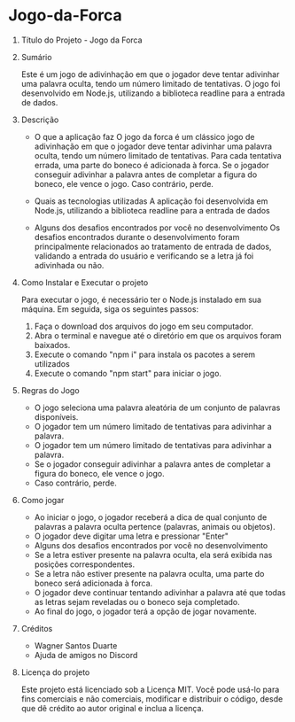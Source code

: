 # Jogo-da-Forca

1. Título do Projeto - Jogo da Forca

2. Sumário

    Este é um jogo de adivinhação em que o jogador deve tentar adivinhar uma palavra oculta, tendo   um número limitado de tentativas. O jogo foi desenvolvido em Node.js, utilizando a biblioteca   readline para a entrada de dados.

3. Descrição

    - O que a aplicação faz
      O jogo da forca é um clássico jogo de adivinhação em que o jogador deve tentar adivinhar uma     palavra oculta, tendo um número limitado de tentativas. Para cada tentativa errada, uma parte   do boneco é adicionada à forca. Se o jogador conseguir adivinhar a palavra antes de completar   a figura do boneco, ele vence o jogo. Caso contrário, perde.

    - Quais as tecnologias utilizadas
      A aplicação foi desenvolvida em Node.js, utilizando a biblioteca readline para a entrada de     dados

    - Alguns dos desafios encontrados por você no desenvolvimento
      Os desafios encontrados durante o desenvolvimento foram principalmente relacionados ao           tratamento de entrada de dados, validando a entrada do usuário e verificando se a letra já       foi adivinhada ou não.

4. Como Instalar e Executar o projeto

      Para executar o jogo, é necessário ter o Node.js instalado em sua máquina. Em seguida, siga os seguintes passos:
    1. Faça o download dos arquivos do jogo em seu computador.
    2. Abra o terminal e navegue até o diretório em que os arquivos foram baixados.
    3. Execute o comando "npm i" para instala os pacotes a serem utilizados
    4. Execute o comando "npm start" para iniciar o jogo.

5. Regras do Jogo
    - O jogo seleciona uma palavra aleatória de um conjunto de palavras disponíveis.
    - O jogador tem um número limitado de tentativas para adivinhar a palavra.
    - O jogador tem um número limitado de tentativas para adivinhar a palavra.
    - Se o jogador conseguir adivinhar a palavra antes de completar a figura do boneco, ele vence   o jogo.
    - Caso contrário, perde.

6. Como jogar
    - Ao iniciar o jogo, o jogador receberá a dica de qual conjunto de palavras a palavra oculta pertence (palavras, animais ou objetos).
    - O jogador deve digitar uma letra e pressionar "Enter"
    - Alguns dos desafios encontrados por você no desenvolvimento
    - Se a letra estiver presente na palavra oculta, ela será exibida nas posições correspondentes.
    - Se a letra não estiver presente na palavra oculta, uma parte do boneco será adicionada à forca.
    - O jogador deve continuar tentando adivinhar a palavra até que todas as letras sejam reveladas ou o boneco seja completado.
    - Ao final do jogo, o jogador terá a opção de jogar novamente.

7. Créditos
    - Wagner Santos Duarte
    - Ajuda de amigos no Discord

8. Licença do projeto

      Este projeto está licenciado sob a Licença MIT. Você pode usá-lo para fins comerciais e não comerciais, modificar e distribuir o código, desde que dê crédito ao autor original e inclua a licença.
